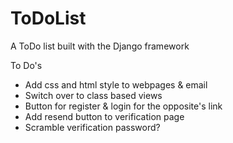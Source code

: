 # ToDoList
A ToDo list built with the Django framework


To Do's
- Add css and html style to webpages & email
- Switch over to class based views
- Button for register & login for the opposite's link
- Add resend button to verification page
- Scramble verification password?